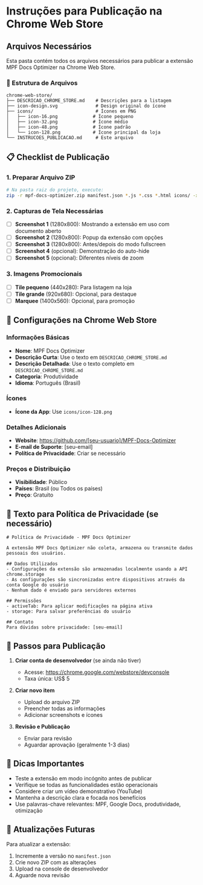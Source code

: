 # Instruções para Publicação na Chrome Web Store

## Arquivos Necessários

Esta pasta contém todos os arquivos necessários para publicar a extensão MPF Docs Optimizer na Chrome Web Store.

### 📁 Estrutura de Arquivos

```
chrome-web-store/
├── DESCRICAO_CHROME_STORE.md    # Descrições para a listagem
├── icon-design.svg              # Design original do ícone
├── icons/                       # Ícones em PNG
│   ├── icon-16.png             # Ícone pequeno
│   ├── icon-32.png             # Ícone médio
│   ├── icon-48.png             # Ícone padrão
│   └── icon-128.png            # Ícone principal da loja
└── INSTRUCOES_PUBLICACAO.md     # Este arquivo
```

## 📋 Checklist de Publicação

### 1. Preparar Arquivo ZIP
```bash
# Na pasta raiz do projeto, execute:
zip -r mpf-docs-optimizer.zip manifest.json *.js *.css *.html icons/ -x "*/.*" -x "__MACOSX/*"
```

### 2. Capturas de Tela Necessárias
- [ ] **Screenshot 1** (1280x800): Mostrando a extensão em uso com documento aberto
- [ ] **Screenshot 2** (1280x800): Popup da extensão com opções
- [ ] **Screenshot 3** (1280x800): Antes/depois do modo fullscreen
- [ ] **Screenshot 4** (opcional): Demonstração do auto-hide
- [ ] **Screenshot 5** (opcional): Diferentes níveis de zoom

### 3. Imagens Promocionais
- [ ] **Tile pequeno** (440x280): Para listagem na loja
- [ ] **Tile grande** (920x680): Opcional, para destaque
- [ ] **Marquee** (1400x560): Opcional, para promoção

## 🔧 Configurações na Chrome Web Store

### Informações Básicas
- **Nome**: MPF Docs Optimizer
- **Descrição Curta**: Use o texto em `DESCRICAO_CHROME_STORE.md`
- **Descrição Detalhada**: Use o texto completo em `DESCRICAO_CHROME_STORE.md`
- **Categoria**: Produtividade
- **Idioma**: Português (Brasil)

### Ícones
- **Ícone da App**: Use `icons/icon-128.png`

### Detalhes Adicionais
- **Website**: https://github.com/[seu-usuario]/MPF-Docs-Optimizer
- **E-mail de Suporte**: [seu-email]
- **Política de Privacidade**: Criar se necessário

### Preços e Distribuição
- **Visibilidade**: Público
- **Países**: Brasil (ou Todos os países)
- **Preço**: Gratuito

## 📝 Texto para Política de Privacidade (se necessário)

```
# Política de Privacidade - MPF Docs Optimizer

A extensão MPF Docs Optimizer não coleta, armazena ou transmite dados pessoais dos usuários.

## Dados Utilizados
- Configurações da extensão são armazenadas localmente usando a API chrome.storage
- As configurações são sincronizadas entre dispositivos através da conta Google do usuário
- Nenhum dado é enviado para servidores externos

## Permissões
- activeTab: Para aplicar modificações na página ativa
- storage: Para salvar preferências do usuário

## Contato
Para dúvidas sobre privacidade: [seu-email]
```

## 🚀 Passos para Publicação

1. **Criar conta de desenvolvedor** (se ainda não tiver)
   - Acesse: https://chrome.google.com/webstore/devconsole
   - Taxa única: US$ 5

2. **Criar novo item**
   - Upload do arquivo ZIP
   - Preencher todas as informações
   - Adicionar screenshots e ícones

3. **Revisão e Publicação**
   - Enviar para revisão
   - Aguardar aprovação (geralmente 1-3 dias)

## 📌 Dicas Importantes

- Teste a extensão em modo incógnito antes de publicar
- Verifique se todas as funcionalidades estão operacionais
- Considere criar um vídeo demonstrativo (YouTube)
- Mantenha a descrição clara e focada nos benefícios
- Use palavras-chave relevantes: MPF, Google Docs, produtividade, otimização

## 🔄 Atualizações Futuras

Para atualizar a extensão:
1. Incremente a versão no `manifest.json`
2. Crie novo ZIP com as alterações
3. Upload na console de desenvolvedor
4. Aguarde nova revisão